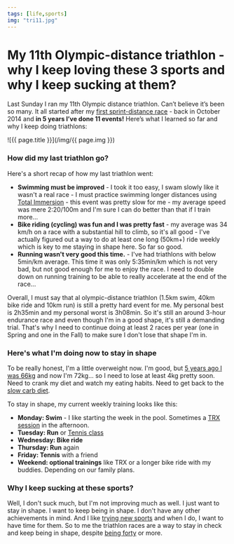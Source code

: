 ```yaml
---
tags: [life,sports]
img: "tri11.jpg"
---
```


# My 11th Olympic-distance triathlon - why I keep loving these 3 sports and why I keep sucking at them?

Last Sunday I ran my 11th Olympic distance triathlon. Can’t believe it’s been so many. It all started after my [first sprint-distance race](https://sliwinski.com/triathlon) - back in October 2014 and **in 5 years I’ve done 11 events!** Here’s what I learned so far and why I keep doing triathlons:

<!--More-->

![{{ page.title }}](/img/{{ page.img }})

### How did my last triathlon go?

Here's a short recap of how my last triathlon went:

- **Swimming must be improved** - I took it too easy, I swam slowly like it wasn't a real race - I must practice swimming longer distances using [Total Immersion](https://www.totalimmersion.net) - this event was pretty slow for me - my average speed was mere 2:20/100m and I'm sure I can do better than that if I train more...
- **Bike riding (cycling) was fun and I was pretty fast** - my average was 34 km/h on a race with a substantial hill to climb, so it's all good - I've actually figured out a way to do at least one long (50km+) ride weekly which is key to me staying in shape here. So far so good.
- **Running wasn't very good this time.** - I've had triathlons with below 5min/km average. This time it was only 5:35min/km which is not very bad, but not good enough for me to enjoy the race. I need to double down on running training to be able to really accelerate at the end of the race...

Overall, I must say that al olympic-distance triathlon (1.5km swim, 40km bike ride and 10km run) is still a pretty hard event for me. My personal best is 2h35min and my personal worst is 3h08min. So it's still an around 3-hour endurance race and even though I'm in a good shape, it's still a demanding trial. That's why I need to continue doing at least 2 races per year (one in Spring and one in the Fall) to make sure I don't lose that shape I'm in.

### Here's what I'm doing now to stay in shape

To be really honest, I'm a little overweight now. I'm good, but [5 years ago I was 66kg](https://sliwinski.com/fitness2014/) and now I'm 72kg... so I need to lose at least 4kg pretty soon. Need to crank my diet and watch my eating habits. Need to get back to the [slow carb diet](https://sliwinski.com/slow-carb-diet).

To stay in shape, my current weekly training looks like this:

- **Monday: Swim** - I like starting the week in the pool. Sometimes a [TRX session](https://sliwinski.com/fitness-for-busy-professionals-productive-show-36/) in the afternoon.
- **Tuesday: Run** or [Tennis class](https://sliwinski.com/tennis)
- **Wednesday: Bike ride**
- **Thursday: Run** again
- **Friday: Tennis** with a friend
- **Weekend: optional trainings** like TRX or a longer bike ride with my buddies. Depending on our family plans.

### Why I keep sucking at these sports?

Well, I don't suck much, but I'm not improving much as well. I just want to stay in shape. I want to keep being in shape. I don't have any other achievements in mind. And I like [trying new sports](https://sliwinski.com/tennis) and when I do, I want to have time for them. So to me the triathlon races are a way to stay in check and keep being in shape, despite [being forty](https://sliwinski.com/forty) or more.

[n]: https://michael.gratis/nozbe
[p]: /podcast